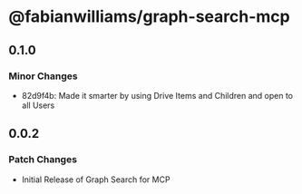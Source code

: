 # @fabianwilliams/graph-search-mcp

## 0.1.0

### Minor Changes

- 82d9f4b: Made it smarter by using Drive Items and Children and open to all Users

## 0.0.2

### Patch Changes

- Initial Release of Graph Search for MCP
